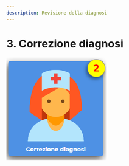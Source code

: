```yaml
---
description: Revisione della diagnosi
---
```


# 3. Correzione diagnosi

![Il numero indica le diagnosi scritte che necessitano di una revisione](.gitbook/assets/image%20%282%29.png)



